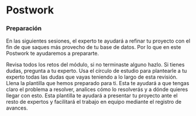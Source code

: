 # Postwork

### Preparación
En las siguientes sesiones, el experto te ayudará a refinar tu proyecto con el fin de que saques más provecho de tu base de datos. Por lo que en este Postwork te ayudaremos a prepararte.

Revisa todos los retos del módulo, si no terminaste alguno hazlo. Si tienes dudas, pregunta a tu experto. Usa el círculo de estudio para plantearle a tu experto todas las dudas que vayas teniendo a lo largo de esta revisión.
Llena la plantilla que hemos preparado para ti. Esta te ayudará a que tengas claro el problema a resolver, analices cómo lo resolverás y a dónde quieres llegar con esto.
Esta plantilla te ayudará a presentar tu proyecto ante el resto de expertos y facilitará el trabajo en equipo mediante el registro de avances.

